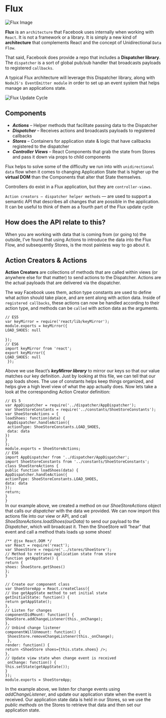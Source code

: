 # Flux

![Flux Image](https://imgur.com/1ZLgq7V.png)

**Flux** is an `architecture` that Facebook uses internally when working with `React`. It is not a framework or a library. It is simply a new kind of **architecture** that complements React and the concept of Unidirectional `Data Flow`.

That said, Facebook does provide a repo that includes a **Dispatcher library**. The `dispatcher` is a sort of global pub/sub handler that broadcasts payloads to registered `callbacks`.

A typical Flux architecture will leverage this Dispatcher library, along with `NodeJS's EventEmitter module` in order to set up an event system that helps manage an applications state.

![Flux Update Cycle](https://imgur.com/k627WyE.png)


## Components

- **_Actions_** – Helper methods that facilitate passing data to the Dispatcher 
- **_Dispatcher_** – Receives actions and broadcasts payloads to registered callbacks 
- **_Stores_** – Containers for application state & logic that have callbacks registered to the dispatcher 
- **_Controller Views_** – React Components that grab the state from Stores and pass it down via props to child components

Flux helps to solve some of the difficulty we run into with `unidirectional data` flow when it comes to changing Application State that is higher up the **virtual DOM** than the Components that alter that State themselves.

Controllers do exist in a Flux application, but they are `controller-views`.

`Action creators — dispatcher helper methods` — are used to support a semantic API that describes all changes that are possible in the application. It can be useful to think of them as a fourth part of the Flux update cycle

## How does the API relate to this?

When you are working with data that is coming from (or going to) the outside, I’ve found that using Actions to introduce the data into the Flux Flow, and subsequently Stores, is the most painless way to go about it.

## Action Creators & Actions

**Action Creators** are collections of methods that are called within views (or anywhere else for that matter) to send actions to the Dispatcher. Actions are the actual payloads that are delivered via the dispatcher.

The way Facebook uses them, action type constants are used to define what action should take place, and are sent along with action data. Inside of `registered callbacks`, these actions can now be handled according to their action type, and methods can be `called` with action data as the arguments.

`// ES5`</br>
`var keyMirror = require('react/lib/keyMirror');`</br>
`module.exports = keyMirror({`</br>
  `LOAD_SHOES: null`</br></br>
`});`</br>
`// ES6`</br>
`import keyMirror from 'react';`</br>
`export keyMirror({`</br>
        `LOAD_SHOES: null`</br>
   ` });`</br>

Above we use React’s _**keyMirror library**_ to mirror our keys so that our value matches our key definition.
Just by looking at this file, we can tell that our app loads shoes. The use of constants helps keep things organized, and helps give a high level view of what the app actually does.
Now lets take a look at the corresponding Action Creator definition:

`// ES 5`</br>
`var AppDispatcher = require('../dispatcher/AppDispatcher');`</br>
`var ShoeStoreConstants = require('../constants/ShoeStoreConstants');`</br>
`var ShoeStoreActions = {`</br>
    `loadShoes: function(data) {`</br>
   ` AppDispatcher.handleAction({`</br>
     ` actionType: ShoeStoreConstants.LOAD_SHOES,`</br>
     ` data: data`</br>
    `})`</br>
  `}`</br>
`};`</br>
`module.exports = ShoeStoreActions;`</br>
`// ES6`</br>
`import AppDispatcher from '../dispatcher/AppDispatcher';`</br>
`import ShoeStoreConstants from '../constants/ShoeStoreConstants';`</br>
`class ShoeStoreActions {`</br>
    `public function loadShoes(data) {`</br>
        `AppDispatcher.handleAction({`</br>
          `actionType: ShoeStoreConstants.LOAD_SHOES,`</br>
          `data: data`</br>
        `});`</br>
        `return;`</br>
    `}`</br>
`}`</br>
In our example above, we created a method on our _ShoeStoreActions_ object that calls our _dispatcher_ with the data we provided. We can now import this actions file into our view or API, and call _ShoeStoreActions.loadShoes(ourData)_ to send our payload to the _Dispatcher_, which will broadcast it. Then the ShoeStore will “hear” that event and call a method thats loads up some shoes!

`/** @jsx React.DOM */`</br>
`var React = require('react');`</br>
`var ShoesStore = require('../stores/ShoeStore');`</br>
`// Method to retrieve application state from store`</br>
`function getAppState() {`</br>
    `return {`</br>
        `shoes: ShoeStore.getShoes()`</br>
    `};`</br>
`}`</br>

`// Create our component class`</br>
`var ShoeStoreApp = React.createClass({`</br>
    `// Use getAppState method to set initial state`</br>
   `getInitialState: function() {`</br>
        `return getAppState();`</br>
    `},`</br>
    `// Listen for changes`</br>
    `componentDidMount: function() {`</br>
        `ShoeStore.addChangeListener(this._onChange);`</br>
    `},`</br>
    `// Unbind change listener`</br>
    `componentWillUnmount: function() {`</br>
       ` ShoesStore.removeChangeListener(this._onChange);`</br>
   ` },`</br>
    `render: function() { `</br>
        `return <ShoeStore shoes={this.state.shoes} />;`</br>
    `},`</br>
    `// Update view state when change event is received`</br>
    `_onChange: function() {`</br>
        `this.setState(getAppState());`</br>
    `}`</br>
`});`</br>
`module.exports = ShoeStoreApp;`</br>

In the example above, we listen for change events using _addChangeListener_, and update our application state when the event is received.
Our application state data is held in our Stores, so we use the _public methods_ on the Stores to retrieve that data and then set our application state.
